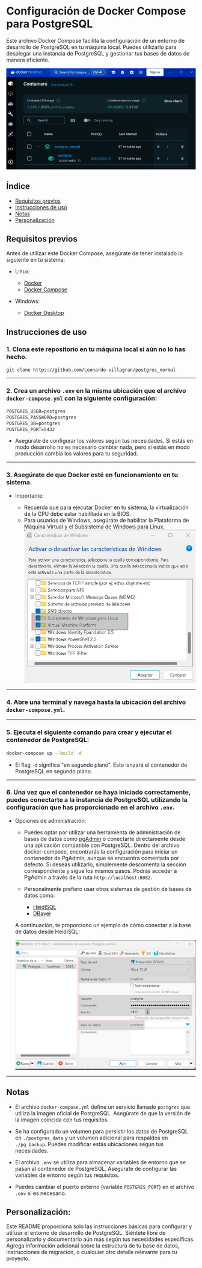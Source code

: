 # Configuración de Docker Compose para PostgreSQL

Este archivo Docker Compose facilita la configuración de un entorno de desarrollo de PostgreSQL en tu máquina local. Puedes utilizarlo para desplegar una instancia de PostgreSQL y gestionar tus bases de datos de manera eficiente.

![alt text](public/images/docker_postgres.jpg)
## Índice

* [Requisitos previos](#requisitos-previos)
* [Instrucciones de uso](#instrucciones-de-uso)
* [Notas](#notas)
* [Personalización](#personalización)

## Requisitos previos

Antes de utilizar este Docker Compose, asegúrate de tener instalado lo siguiente en tu sistema:

* Linux:

   - [Docker](https://www.docker.com/get-started)
   - [Docker Compose](https://docs.docker.com/compose/install/)

* Windows:

   - [Docker Desktop](https://www.docker.com/products/docker-desktop/)

## Instrucciones de uso

### 1. Clona este repositorio en tu máquina local si aún no lo has hecho.

```
git clone https://github.com/Leonardo-villagran/postgres_normal
```
---
### 2. Crea un archivo `.env` en la misma ubicación que el archivo `docker-compose.yml` con la siguiente configuración:

   ```plaintext
   POSTGRES_USER=postgres
   POSTGRES_PASSWORD=postgres
   POSTGRES_DB=postgres
   POSTGRES_PORT=5432
   ```

   - Asegúrate de configurar los valores según tus necesidades. Si estás en modo desarrollo no es necesario cambiar nada, pero si estás en modo producción cambia los valores para tu seguridad.
---
### 3. Asegúrate de que Docker esté en funcionamiento en tu sistema.

   * Importante:

      - Recuerda que para ejecutar Docker en tu sistema, la virtualización de la CPU debe estar habilitada en la BIOS.
      - Para usuarios de Windows, asegúrate de habilitar la Plataforma de Máquina Virtual y el Subsistema de Windows para Linux.
      ![Windows](public/images/windows_docker_requirements.jpg)
---
### 4. Abre una terminal y navega hasta la ubicación del archivo `docker-compose.yml`.
---
### 5. Ejecuta el siguiente comando para crear y ejecutar el contenedor de PostgreSQL:

   ```bash
   docker-compose up --build -d
   ```

   - El flag `-d` significa "en segundo plano". Esto lanzará el contenedor de PostgreSQL en segundo plano.
---
### 6. Una vez que el contenedor se haya iniciado correctamente, puedes conectarte a la instancia de PostgreSQL utilizando la configuración que has proporcionado en el archivo `.env`.

   * Opciones de administración:
      - Puedes optar por utilizar una herramienta de administración de bases de datos como [pgAdmin](https://www.pgadmin.org/) o conectarte directamente desde una aplicación compatible con PostgreSQL. Dentro del archivo docker-compose, encontrarás la configuración para iniciar un contenedor de PgAdmin, aunque se encuentra comentada por defecto. Si deseas utilizarlo, simplemente descomenta la sección correspondiente y sigue los mismos pasos. Podrás acceder a PgAdmin a través de la ruta `http://localhost:8082`.

      - Personalmente prefiero usar otros sistemas de gestión de bases de datos como:

         - [HeidiSQL](https://www.heidisql.com/) 
         - [DBaver](https://dbeaver.io/)

      A continuación, te proporciono un ejemplo de cómo conectar a la base de datos desde HeidiSQL:

      ![HeidiSQL](public/images/heidiSQL.jpg)
---


## Notas

- El archivo `docker-compose.yml` define un servicio llamado `postgres` que utiliza la imagen oficial de PostgreSQL. Asegúrate de que la versión de la imagen coincida con tus requisitos.

- Se ha configurado un volumen para persistir los datos de PostgreSQL en `./postgres_data` y un volumen adicional para respaldos en `./pg_backup`. Puedes modificar estas ubicaciones según tus necesidades.

- El archivo `.env` se utiliza para almacenar variables de entorno que se pasan al contenedor de PostgreSQL. Asegúrate de configurar las variables de entorno según tus requisitos.

- Puedes cambiar el puerto externo (variable `POSTGRES_PORT`) en el archivo `.env` si es necesario.



## Personalización:

Este README proporciona solo las instrucciones básicas para configurar y utilizar el entorno de desarrollo de PostgreSQL. Siéntete libre de personalizarlo y documentarlo aún más según tus necesidades específicas. Agrega información adicional sobre la estructura de tu base de datos, instrucciones de migración, o cualquier otro detalle relevante para tu proyecto.